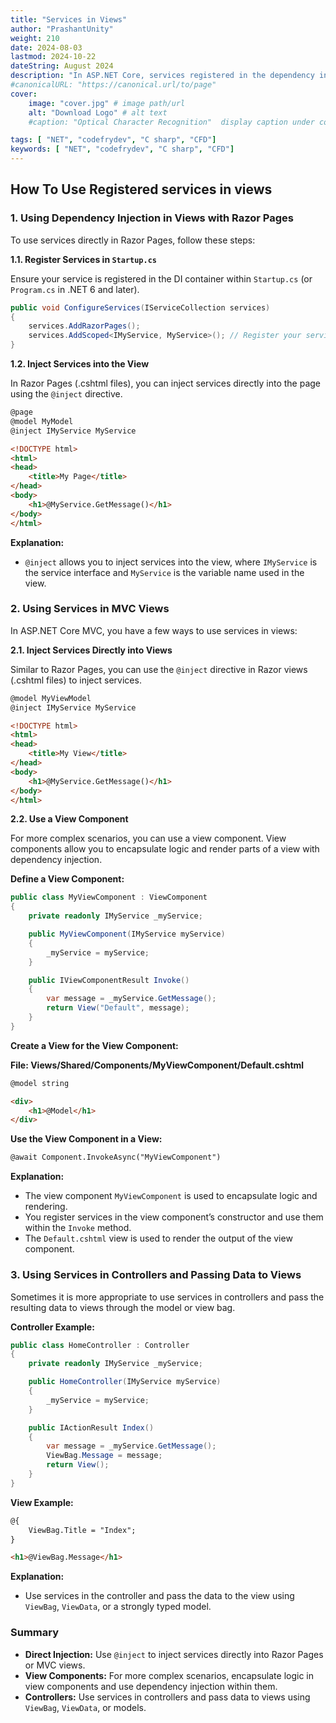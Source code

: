 ```yaml
---
title: "Services in Views"
author: "PrashantUnity"
weight: 210
date: 2024-08-03
lastmod: 2024-10-22
dateString: August 2024  
description: "In ASP.NET Core, services registered in the dependency injection (DI) container can be accessed in views through several methods. Here’s a guide on how to use registered services in views:"
#canonicalURL: "https://canonical.url/to/page"
cover:
    image: "cover.jpg" # image path/url
    alt: "Download Logo" # alt text
    #caption: "Optical Character Recognition"  display caption under cover 

tags: [ "NET", "codefrydev", "C sharp", "CFD"]
keywords: [ "NET", "codefrydev", "C sharp", "CFD"]
---
```



## How To Use Registered services in views

### 1. **Using Dependency Injection in Views with Razor Pages**

To use services directly in Razor Pages, follow these steps:

**1.1. Register Services in `Startup.cs`**

Ensure your service is registered in the DI container within `Startup.cs` (or `Program.cs` in .NET 6 and later).

```csharp
public void ConfigureServices(IServiceCollection services)
{
    services.AddRazorPages();
    services.AddScoped<IMyService, MyService>(); // Register your service
}
```

**1.2. Inject Services into the View**

In Razor Pages (.cshtml files), you can inject services directly into the page using the `@inject` directive.

```html
@page
@model MyModel
@inject IMyService MyService

<!DOCTYPE html>
<html>
<head>
    <title>My Page</title>
</head>
<body>
    <h1>@MyService.GetMessage()</h1>
</body>
</html>
```

**Explanation:**
- `@inject` allows you to inject services into the view, where `IMyService` is the service interface and `MyService` is the variable name used in the view.

### 2. **Using Services in MVC Views**

In ASP.NET Core MVC, you have a few ways to use services in views:

**2.1. Inject Services Directly into Views**

Similar to Razor Pages, you can use the `@inject` directive in Razor views (.cshtml files) to inject services.

```html
@model MyViewModel
@inject IMyService MyService

<!DOCTYPE html>
<html>
<head>
    <title>My View</title>
</head>
<body>
    <h1>@MyService.GetMessage()</h1>
</body>
</html>
```

**2.2. Use a View Component**

For more complex scenarios, you can use a view component. View components allow you to encapsulate logic and render parts of a view with dependency injection.

**Define a View Component:**

```csharp
public class MyViewComponent : ViewComponent
{
    private readonly IMyService _myService;

    public MyViewComponent(IMyService myService)
    {
        _myService = myService;
    }

    public IViewComponentResult Invoke()
    {
        var message = _myService.GetMessage();
        return View("Default", message);
    }
}
```

**Create a View for the View Component:**

**File: Views/Shared/Components/MyViewComponent/Default.cshtml**

```html
@model string

<div>
    <h1>@Model</h1>
</div>
```

**Use the View Component in a View:**

```html
@await Component.InvokeAsync("MyViewComponent")
```

**Explanation:**

- The view component `MyViewComponent` is used to encapsulate logic and rendering.
- You register services in the view component’s constructor and use them within the `Invoke` method.
- The `Default.cshtml` view is used to render the output of the view component.

### 3. **Using Services in Controllers and Passing Data to Views**

Sometimes it is more appropriate to use services in controllers and pass the resulting data to views through the model or view bag.

**Controller Example:**

```csharp
public class HomeController : Controller
{
    private readonly IMyService _myService;

    public HomeController(IMyService myService)
    {
        _myService = myService;
    }

    public IActionResult Index()
    {
        var message = _myService.GetMessage();
        ViewBag.Message = message;
        return View();
    }
}
```

**View Example:**

```html
@{
    ViewBag.Title = "Index";
}

<h1>@ViewBag.Message</h1>
```

**Explanation:**
- Use services in the controller and pass the data to the view using `ViewBag`, `ViewData`, or a strongly typed model.

### Summary

- **Direct Injection:** Use `@inject` to inject services directly into Razor Pages or MVC views.
- **View Components:** For more complex scenarios, encapsulate logic in view components and use dependency injection within them.
- **Controllers:** Use services in controllers and pass data to views using `ViewBag`, `ViewData`, or models.
